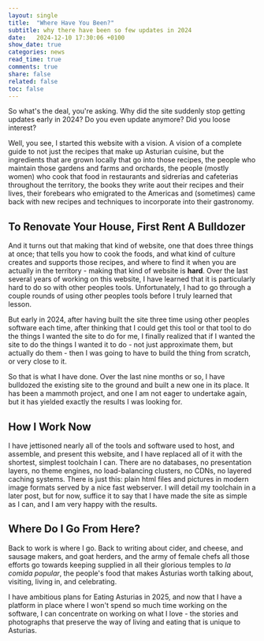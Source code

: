 ```yaml
---
layout: single
title:  "Where Have You Been?"
subtitle: why there have been so few updates in 2024
date:   2024-12-10 17:30:06 +0100
show_date: true
categories: news
read_time: true
comments: true
share: false
related: false
toc: false
---
```

 
So what's the deal, you're asking. Why did the site suddenly stop getting updates early in 2024? Do you even update anymore? Did you loose interest?

Well, you see, I started this website with a vision. A vision of a complete guide to not just the recipes that make up Asturian cuisine, but the ingredients that are grown locally that go into those recipes, the people who maintain those gardens and farms and orchards, the people (mostly women) who cook that food in restaurants and sidrerías and cafeterias throughout the territory, the books they write aout their recipes and their lives, their forebears who emigrated to the Americas and (sometimes) came back with new recipes and techniques to incorporate into their gastronomy.

## To Renovate Your House, First Rent A Bulldozer
And it turns out that making that kind of website, one that does three things at once; that tells you how to cook the foods, and what kind of culture creates and supports those recipes, and where to find it when you are actually in the territory - making that kind of website is **hard**. Over the last several years of working on this website, I have learned that it is particularly hard to do so with other peoples tools. Unfortunately, I had to go through a couple rounds of using other peoples tools before I truly learned that lesson.

But early in 2024, after having built the site three time using other peoples software each time, after thinking that I could get this tool or that tool to do the things I wanted the site to do for me, I finally realized that if I wanted the site to do the things I wanted it to do - not just approximate them, but actually do them - then I was going to have to build the thing from scratch, or very close to it.

So that is what I have done. Over the last nine months or so, I have bulldozed the existing site to the ground and built a new one in its place. It has been a mammoth project, and one I am not eager to undertake again, but it has yielded exactly the results I was looking for.

## How I Work Now
I have jettisoned nearly all of the tools and software used to host, and assemble, and present this website, and I have replaced all of it with the shortest, simplest toolchain I can. There are no databases, no presentation layers, no theme engines, no load-balancing clusters, no CDNs, no layered caching systems. There is just this: plain html files and pictures in modern image formats served by a nice fast webserver. I will detail my toolchain in a later post, but for now, suffice it to say that I have made the site as simple as I can, and I am very happy with the results.

## Where Do I Go From Here?
Back to work is where I go. Back to writing about cider, and cheese, and sausage makers, and goat herders, and the army of female chefs all those efforts go towards keeping supplied in all their glorious temples to *la comida popular*, the people's food that makes Asturias worth talking about, visiting, living in, and celebrating.

I have ambitious plans for Eating Asturias in 2025, and now that I have a platform in place where I won't spend so much time working on the software, I can concentrate on working on what I love - the stories and photographs that preserve the way of living and eating that is unique to Asturias.